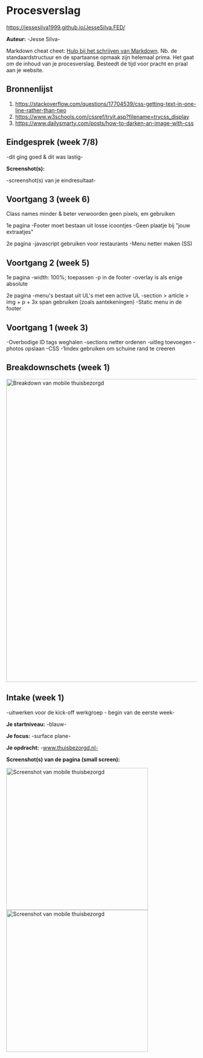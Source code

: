 # Procesverslag

https://jessesilva1999.github.io/JesseSilva.FED/

**Auteur:** -Jesse Silva-

Markdown cheat cheet: [Hulp bij het schrijven van Markdown](https://github.com/adam-p/markdown-here/wiki/Markdown-Cheatsheet). Nb. de standaardstructuur en de spartaanse opmaak zijn helemaal prima. Het gaat om de inhoud van je procesverslag. Besteedt de tijd voor pracht en praal aan je website.



## Bronnenlijst
1. https://stackoverflow.com/questions/17704539/css-getting-text-in-one-line-rather-than-two
2. https://www.w3schools.com/cssref/tryit.asp?filename=trycss_display
3. https://www.dailysmarty.com/posts/how-to-darken-an-image-with-css



## Eindgesprek (week 7/8)

-dit ging goed & dit was lastig-

**Screenshot(s):**

-screenshot(s) van je eindresultaat-



## Voortgang 3 (week 6)

Class names minder & beter verwoorden
geen pixels, em gebruiken

1e pagina
-Footer moet bestaan uit losse icoontjes
-Geen plaatje bij "jouw extraatjes"

2e pagina
-javascript gebruiken voor restaurants
-Menu netter maken (SS)

## Voortgang 2 (week 5)

1e pagina
-width: 100%; toepassen
-p in de footer
-overlay is als enige absolute

2e pagina
-menu's bestaat uit UL's met een active UL
-section > article > img + p + 3x span gebruiken (zoals aantekeningen)
-Static menu in de footer

## Voortgang 1 (week 3)

-Overbodige ID tags weghalen
-sections netter ordenen
-uitleg toevoegen
-photos opslaan
-CSS -1index gebruiken om schuine rand te creeren

## Breakdownschets (week 1)
<img src="images/Breakdown.Thuisbezorgd.png" width="800px" alt="Breakdown van mobile thuisbezorgd">


## Intake (week 1)
-uitwerken voor de kick-off werkgroep - begin van de eerste week-

**Je startniveau:** -blauw-

**Je focus:** -surface plane-

**Je opdracht:** -www.thuisbezorgd.nl-

**Screenshot(s) van de pagina (small screen):**

<img src="images/Foto.thuisbezorgd.jpeg" width="375px" alt="Screenshot van mobile thuisbezorgd">
<img src="images/pagina2.png" width="375px" alt="Screenshot van mobile thuisbezorgd">
